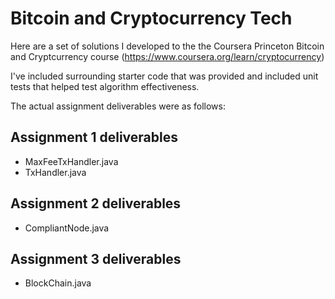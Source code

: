 # Bitcoin and Cryptocurrency Tech

Here are a set of solutions I developed to the the Coursera Princeton Bitcoin and Cryptcurrency course (https://www.coursera.org/learn/cryptocurrency)

I've included surrounding starter code that was provided and included unit tests that helped test algorithm effectiveness.

The actual assignment deliverables were as follows:

## Assignment 1 deliverables

* MaxFeeTxHandler.java
* TxHandler.java

## Assignment 2 deliverables

* CompliantNode.java

## Assignment 3 deliverables

* BlockChain.java
